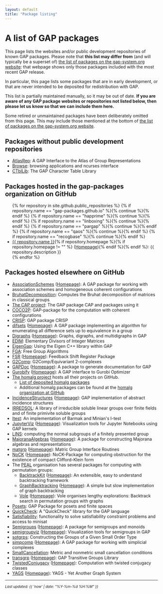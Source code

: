 ```yaml
---
layout: default
title: "Package listing"
---
```

# A list of GAP packages

This page lists the websites and/or public development repositories of known GAP packages.
Please note that **this list may differ from** (and will typically be a superset of)
[the list of packages on the gap-system.org website](https://www.gap-system.org/Packages/packages.html):
that webpage shows only those packages included with the most recent GAP release.

In particular, this page lists some packages that are in early development, or
that are never intended to be deposited for redistribution with GAP.

This list is partially maintained manually, so it may be out of date.
**If you are aware of any GAP package websites or repositories not listed below,
then please let us know so that we can include them here.**

Some retired or unmaintained packages have been deliberately omitted from this
page. This may include those mentioned at the bottom of
[the list of packages on the gap-system.org website](https://www.gap-system.org/Packages/packages.html).

## Packages without public development repositories

* [AtlasRep](http://www.math.rwth-aachen.de/homes/Thomas.Breuer/atlasrep): A GAP Interface to the Atlas of Group Representations
* [Browse](http://www.math.rwth-aachen.de/homes/Browse): browsing applications and ncurses interface
* [CTblLib](http://www.math.rwth-aachen.de/homes/Thomas.Breuer/ctbllib): The GAP Character Table Library

## Packages hosted in the gap-packages organization on GitHub

<ul>
{% for repository in site.github.public_repositories %}
{% if repository.name == "gap-packages.github.io" %}{% continue %}{% endif %}
{% if repository.name == "happrime" %}{% continue %}{% endif %}
{% if repository.name == "linboxing" %}{% continue %}{% endif %}
{% if repository.name == "pargap" %}{% continue %}{% endif %}
{% if repository.name == "qaos" %}{% continue %}{% endif %}
{% if repository.name == "recogbase" %}{% continue %}{% endif %}
<li><a href="{{ repository.html_url }}">{{ repository.name }}</a>{% if repository.homepage %}{% if repository.homepage != "" %} (<a href="{{ repository.homepage }}">Homepage</a>){% endif %}{% endif %}:
{{ repository.description }}</li>
{% endfor %}
</ul>

## Packages hosted elsewhere on GitHub
* [AssociationSchemes](https://github.com/jesselansdown/AssociationSchemes) ([Homepage](https://jesselansdown.github.io/AssociationSchemes)): A GAP package for working with association schemes and homogeneous coherent configurations
* [BruhatDecomposition](https://github.com/danielrademacher/BruhatDecomposition2): Computes the Bruhat decomposition of matrices in classical groups
* [The CAP project](https://homalg-project.github.io/CAP_project/): The GAP package CAP and packages using it
* [COCO2P](https://github.com/chpech/COCO2P): GAP-package for the computation with coherent configurations
* [CRISP](https://github.com/bh11/crisp): GAP package CRISP
* [difsets](https://github.com/dylanpeifer/difsets) ([Homepage](https://dylanpeifer.github.io/difsets)): A GAP package implementing an algorithm for enumerating all difference sets up to equivalence in a group
* [Digraphs](https://github.com/digraphs/Digraphs) ([Homepage](https://digraphs.github.io/Digraphs)): Graphs, digraphs, and multidigraphs in GAP
* [EDIM](https://github.com/frankluebeck/EDIM): Elementary Divisors of Integer Matrices
* [EigenGap](https://github.com/jesselansdown/EigenGap): Using the Eigen C++ library within GAP
* [FGA](https://github.com/chsievers/fga):  Free Group Algorithms
* [FSR](https://github.com/nzidaric/fsr) ([Homepage](https://nzidaric.github.io/fsr)): Feedback Shift Register Package
* [G2Comp](https://github.com/isadofschi/g2comp): G2Comp/Equivariant 2-complexes
* [GAPDoc](https://github.com/frankluebeck/GAPDoc) ([Homepage](http://www.math.rwth-aachen.de/~Frank.Luebeck/GAPDoc/index.html)): A package to generate documentation for GAP
* [Gurobify](https://github.com/jesselansdown/Gurobify) ([Homepage](https://jesselansdown.github.io/Gurobify)): A GAP interface to Gurobi Optimizer
* [The homalg project](https://homalg-project.github.io/) hosts all their projects on GitHub.
  * [List of deposited homalg packages](https://homalg-project.github.io/homalg_project/)
  * Additional homalg packages can be found at the [homalg organization at GitHub](https://github.com/homalg-project)
* [IncidenceStructures](https://github.com/nagygp/IncidenceStructures) ([Homepage](https://nagygp.github.io/IncidenceStructures)): GAP implementation of abstract incidence structures
* [IRREDSOL](https://github.com/bh11/irredsol): A library of irreducible soluble linear groups over finite fields and of finite primivite soluble groups
* [Itest](https://github.com/isadofschi/itest): An implementation of Barmak and Minian's I-test
* [JupyterViz](https://github.com/nathancarter/jupyterviz) ([Homepage](https://nathancarter.github.io/jupyterviz)): Visualization tools for Jupyter Notebooks using GAP kernels
* [LINS](https://github.com/FriedrichRober/LINS): computing the normal subgroups of a finitely presented group
* [MajoranaAlgebras](https://github.com/MWhybrow92/MajoranaAlgebras) ([Homepage](https://mwhybrow92.github.io/MajoranaAlgebras)): A package for constructing Majorana algebras and representations
* [matgrp](https://github.com/hulpke/matgrp) ([Homepage](https://www.math.colostate.edu/~hulpke/matgrp)): Matric Group Interface Routines
* [NoCK](https://github.com/pjastr/NoCK) ([Homepage](https://pjastr.github.io/NoCK)): NoCK-Package for computing obstruction for the existence of compact Clifford-Klein form
* The [PEAL](https://peal.github.io) organisation has several packages for computing with permutation groups:
    * [BacktrackKit](https://github.com/peal/BacktrackKit) ([Homepage](https://peal.github.io/BacktrackKit)): An extensible, easy to understand backtracking framework
    * [GraphBacktracking](https://github.com/peal/GraphBacktracking) ([Homepage](https://peal.github.io/GraphBacktracking)): A simple but slow implementation of graph backtracking
    * [Vole](https://github.com/peal/vole) ([Homepage](https://peal.github.io/vole)): Vole organises lengthy explorations: Backtrack search in permutation groups with graphs
* [Posets](https://github.com/isadofschi/posets): GAP Package for posets and finite spaces
* [QuickCheck](https://github.com/ChrisJefferson/QuickCheck): A "QuickCheck" library for the GAP language
* [Satisfiability](https://github.com/MathieuDutSik/Satisfiability): functionality to solve satisfiability constraint problems and access to minisat
* [Semigroups](https://github.com/semigroups/Semigroups) ([Homepage](https://semigroups.github.io/Semigroups)): A package for semigroups and monoids
* [semigroupviz](https://github.com/nathancarter/semigroupviz) ([Homepage](https://nathancarter.github.io/semigroupviz)): Visualization tools for semigroups in GAP
* [sotgrps](https://github.com/xpan-eileen/sotgrps_gap_pkg): Constructing the Groups of a Given Small Order Type
* [simpcomp](https://github.com/simpcomp-team/simpcomp) ([Homepage](https://simpcomp-team.github.io/simpcomp)):  A GAP package for working with simplicial complexes
* [SmallCancellation](https://github.com/isadofschi/smallcancellation): Metric and nonmetric small cancellation conditions
* [transgrp](https://github.com/hulpke/transgrp) ([Homepage](https://www.math.colostate.edu/~hulpke/transgrp)): GAP Transitive Groups Library
* [TwistedConjugacy](https://github.com/sTertooy/TwistedConjugacy) ([Homepage](https://stertooy.github.io/TwistedConjugacy)): Computation with twisted conjugacy classes
* [YAGS](https://github.com/yags/yags) ([Homepage](http://xamanek.izt.uam.mx/yags)): YAGS - Yet Another Graph System

---

<small><em>Last updated: {{ 'now' | date: "%Y-%m-%d %H:%M" }}</em></small>
